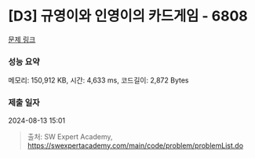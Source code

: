 # [D3] 규영이와 인영이의 카드게임 - 6808 

[문제 링크](https://swexpertacademy.com/main/code/problem/problemDetail.do?contestProbId=AWgv9va6HnkDFAW0) 

### 성능 요약

메모리: 150,912 KB, 시간: 4,633 ms, 코드길이: 2,872 Bytes

### 제출 일자

2024-08-13 15:01



> 출처: SW Expert Academy, https://swexpertacademy.com/main/code/problem/problemList.do